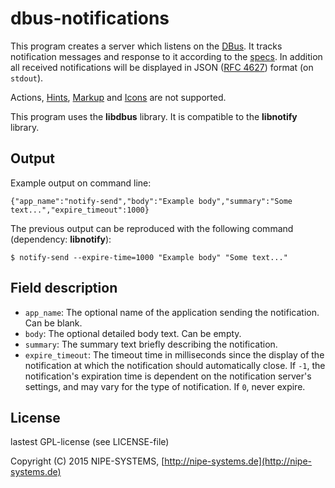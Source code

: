# dbus-notifications

This program creates a server which listens on the [DBus](https://wiki.freedesktop.org/www/Software/dbus/). It tracks notification messages and response to it according to the [specs](https://developer.gnome.org/notification-spec/). In addition all received notifications will be displayed in JSON ([RFC 4627](https://www.ietf.org/rfc/rfc4627.txt)) format (on `stdout`).

Actions, [Hints](https://developer.gnome.org/notification-spec/#hints), [Markup](https://developer.gnome.org/notification-spec/#markup) and [Icons](https://developer.gnome.org/notification-spec/#icons-and-images) are not supported.

This program uses the **libdbus** library. It is compatible to the **libnotify** library.

## Output

Example output on command line:

    {"app_name":"notify-send","body":"Example body","summary":"Some text...","expire_timeout":1000}

The previous output can be reproduced with the following command (dependency: **libnotify**):

    $ notify-send --expire-time=1000 "Example body" "Some text..."

## Field description

* `app_name`: The optional name of the application sending the notification. Can be blank.
* `body`: The optional detailed body text. Can be empty.
* `summary`: The summary text briefly describing the notification.
* `expire_timeout`: The timeout time in milliseconds since the display of the notification at which the notification should automatically close.
If `-1`, the notification's expiration time is dependent on the notification server's settings, and may vary for the type of notification. If `0`, never expire.

## License

lastest GPL-license (see LICENSE-file)

Copyright (C) 2015 NIPE-SYSTEMS, [http://nipe-systems.de](http://nipe-systems.de)
